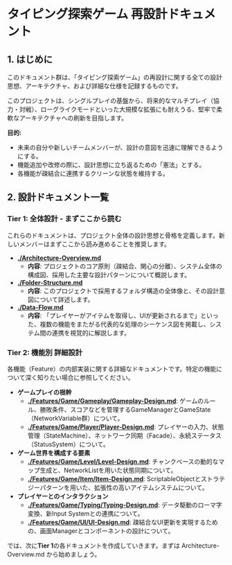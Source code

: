 # **タイピング探索ゲーム 再設計ドキュメント**

## **1\. はじめに**

このドキュメント群は、「タイピング探索ゲーム」の再設計に関する全ての設計思想、アーキテクチャ、および詳細な仕様を記録するものです。

このプロジェクトは、シングルプレイの基盤から、将来的なマルチプレイ（協力・対戦）、ローグライクモードといった大規模な拡張にも耐えうる、堅牢で柔軟なアーキテクチャへの刷新を目指します。

**目的:**

* 未来の自分や新しいチームメンバーが、設計の意図を迅速に理解できるようにする。  
* 機能追加や改修の際に、設計思想に立ち返るための「憲法」とする。  
* 各機能が疎結合に連携するクリーンな状態を維持する。

## **2\. 設計ドキュメント一覧**

### **Tier 1: 全体設計 \- まずここから読む**

これらのドキュメントは、プロジェクト全体の設計思想と骨格を定義します。新しいメンバーはまずここから読み進めることを推奨します。

* [**./Architecture-Overview.md**](./Architecture-Overview.md)  
  * **内容**: プロジェクトのコア原則（疎結合、関心の分離）、システム全体の構成図、採用した主要な設計パターンについて概説します。  
* [**./Folder-Structure.md**](./Folder-Structure.md)  
  * **内容**: このプロジェクトで採用するフォルダ構造の全体像と、その設計意図について詳述します。  
* [**./Data-Flow.md**](./Data-Flow.md)  
  * **内容**: 「プレイヤーがアイテムを取得し、UIが更新されるまで」といった、複数の機能をまたがる代表的な処理のシーケンス図を掲載し、システム間の連携を視覚的に解説します。

### **Tier 2: 機能別 詳細設計**

各機能（Feature）の内部実装に関する詳細なドキュメントです。特定の機能について深く知りたい場合に参照してください。

* **ゲームプレイの根幹**  
  * [**./Features/Game/Gameplay/Gameplay-Design.md**](./Features/Game/Gameplay/Gameplay-Design.md): ゲームのルール、勝敗条件、スコアなどを管理するGameManagerとGameState（NetworkVariable群）について。  
  * [**./Features/Game/Player/Player-Design.md**](./Features/Game/Player/Player-Design.md): プレイヤーの入力、状態管理（StateMachine）、ネットワーク同期（Facade）、永続ステータス（StatusSystem）について。  
* **ゲーム世界を構成する要素**  
  * [**./Features/Game/Level/Level-Design.md**](./Features/Game/Level/Level-Design.md): チャンクベースの動的なマップ生成と、NetworkListを用いた状態同期について。  
  * [**./Features/Game/Item/Item-Design.md**](./Features/Game/Item/Item-Design.md): ScriptableObjectとストラテジーパターンを用いた、拡張性の高いアイテムシステムについて。  
* **プレイヤーとのインタラクション**  
  * [**./Features/Game/Typing/Typing-Design.md**](./Features/Game/Typing/Typing-Design.md): データ駆動のローマ字変換、新Input Systemとの連携について。  
  * [**./Features/Game/UI/UI-Design.md**](./Features/UI/UI-Design.md): 疎結合なUI更新を実現するための、画面Managerとコンポーネントの設計について。

では、次に**Tier 1**の各ドキュメントを作成していきます。まずは Architecture-Overview.md から始めましょう。